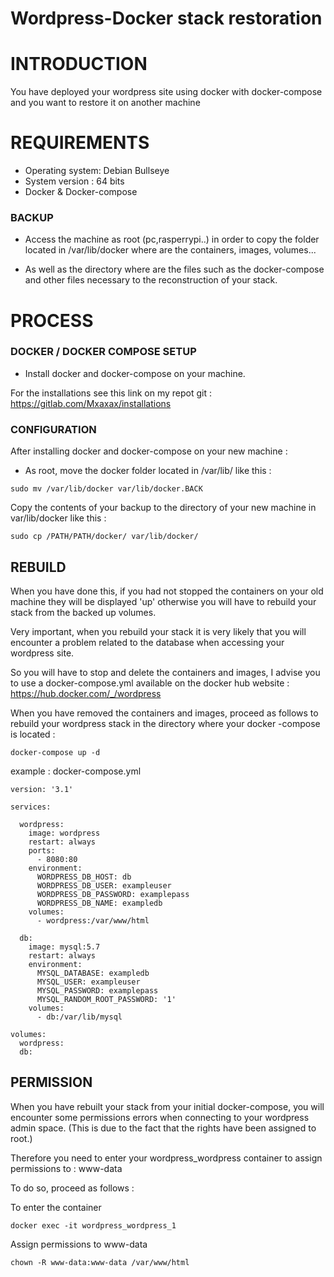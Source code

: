 # Wordpress-Docker stack restoration

# INTRODUCTION
You have deployed your wordpress site using docker with docker-compose and you want to restore it on another machine
# REQUIREMENTS
- Operating system: Debian Bullseye
- System version : 64 bits
- Docker & Docker-compose
### BACKUP
- Access the machine as root (pc,rasperrypi..) in order to copy the folder located in /var/lib/docker where are the containers, images, volumes... 

- As well as the directory where are the files such as the docker-compose and other files necessary to the reconstruction of your stack.
# PROCESS
### DOCKER / DOCKER COMPOSE SETUP
- Install docker and docker-compose on your machine. 

For the installations see this link on my repot git : https://gitlab.com/Mxaxax/installations
### CONFIGURATION
After installing docker and docker-compose on your new machine :

- As root, move the docker folder located in /var/lib/ like this :
```
sudo mv /var/lib/docker var/lib/docker.BACK
```
Copy the contents of your backup to the directory of your new machine in var/lib/docker like this :
```
sudo cp /PATH/PATH/docker/ var/lib/docker/
```
## REBUILD
When you have done this, if you had not stopped the containers on your old machine they will be displayed 'up' otherwise you will have to rebuild your stack from the backed up volumes.

Very important, when you rebuild your stack it is very likely that you will encounter a problem related to the database when accessing your wordpress site. 

So you will have to stop and delete the containers and images, I advise you to use a docker-compose.yml available on the docker hub website : https://hub.docker.com/_/wordpress

When you have removed the containers and images, proceed as follows to rebuild your wordpress stack in the directory where your docker -compose is located :
```
docker-compose up -d
```

example : docker-compose.yml
```
version: '3.1'

services:

  wordpress:
    image: wordpress
    restart: always
    ports:
      - 8080:80
    environment:
      WORDPRESS_DB_HOST: db
      WORDPRESS_DB_USER: exampleuser
      WORDPRESS_DB_PASSWORD: examplepass
      WORDPRESS_DB_NAME: exampledb
    volumes:
      - wordpress:/var/www/html

  db:
    image: mysql:5.7
    restart: always
    environment:
      MYSQL_DATABASE: exampledb
      MYSQL_USER: exampleuser
      MYSQL_PASSWORD: examplepass
      MYSQL_RANDOM_ROOT_PASSWORD: '1'
    volumes:
      - db:/var/lib/mysql

volumes:
  wordpress:
  db:
```
## PERMISSION
When you have rebuilt your stack from your initial docker-compose, you will encounter some permissions errors when connecting to your wordpress admin space. (This is due to the fact that the rights have been assigned to root.)

Therefore you need to enter your wordpress_wordpress container to assign permissions to : www-data

To do so, proceed as follows :

To enter the container
```
docker exec -it wordpress_wordpress_1
```
Assign permissions to www-data
```
chown -R www-data:www-data /var/www/html
```
